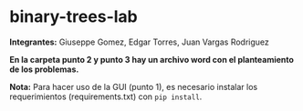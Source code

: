 # binary-trees-lab

**Integrantes:** Giuseppe Gomez, Edgar Torres, Juan Vargas Rodriguez

**En la carpeta punto 2 y punto 3 hay un archivo word con el planteamiento de los problemas.**

**Nota:** Para hacer uso de la GUI (punto 1), es necesario instalar los requerimientos (requirements.txt) con `pip install`.
